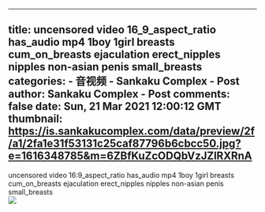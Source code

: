 
---
title: uncensored video 16_9_aspect_ratio has_audio mp4 1boy 1girl breasts cum_on_breasts ejaculation erect_nipples nipples non-asian penis small_breasts
categories: 
    - 音视频
    - Sankaku Complex - Post
author: Sankaku Complex - Post
comments: false
date: Sun, 21 Mar 2021 12:00:12 GMT
thumbnail: https://is.sankakucomplex.com/data/preview/2f/a1/2fa1e31f53131c25caf87796b6cbcc50.jpg?e=1616348785&m=6ZBfKuZcODQbVzJZlRXRnA
---

<div>   
uncensored video 16:9_aspect_ratio has_audio mp4 1boy 1girl breasts cum_on_breasts ejaculation erect_nipples nipples non-asian penis small_breasts<br> <div xmlns="http://www.w3.org/1999/xhtml"> <a title="uncensored video 16:9_aspect_ratio has_audio mp4 1boy 1girl breasts cum_on_breasts ejaculation erect_nipples nipples non-asian penis small_breasts" target="_blank" href="https://idol.sankakucomplex.com/post/show/767839"> <img src="https://is.sankakucomplex.com/data/preview/2f/a1/2fa1e31f53131c25caf87796b6cbcc50.jpg?e=1616348785&m=6ZBfKuZcODQbVzJZlRXRnA" referrerpolicy="no-referrer"> </a> </div>   
</div>
            
